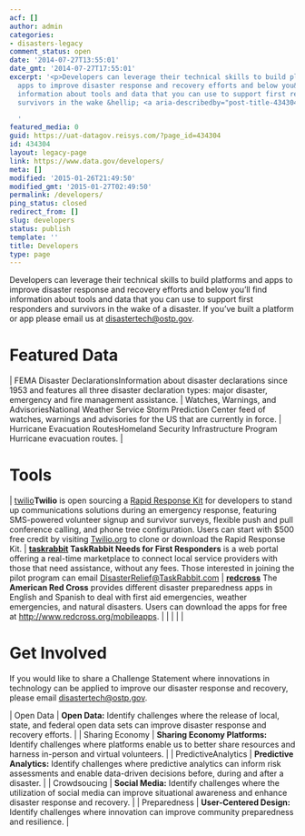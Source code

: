 ```yaml
---
acf: []
author: admin
categories:
- disasters-legacy
comment_status: open
date: '2014-07-27T13:55:01'
date_gmt: '2014-07-27T17:55:01'
excerpt: '<p>Developers can leverage their technical skills to build platforms and
  apps to improve disaster response and recovery efforts and below you&#8217;ll find
  information about tools and data that you can use to support first responders and
  survivors in the wake &hellip; <a aria-describedby="post-title-434304" href="https://www.data.gov/developers/">Continued</a></p>

  '
featured_media: 0
guid: https://uat-datagov.reisys.com/?page_id=434304
id: 434304
layout: legacy-page
link: https://www.data.gov/developers/
meta: []
modified: '2015-01-26T21:49:50'
modified_gmt: '2015-01-27T02:49:50'
permalink: /developers/
ping_status: closed
redirect_from: []
slug: developers
status: publish
template: ''
title: Developers
type: page
---
```

Developers can leverage their technical skills to build platforms and apps to improve disaster response and recovery efforts and below you’ll find information about tools and data that you can use to support first responders and survivors in the wake of a disaster. If you’ve built a platform or app please email us at [disastertech@ostp.gov](mailto:disastertech@ostp.gov).



Featured Data
=============





| FEMA Disaster DeclarationsInformation about disaster declarations since 1953 and features all three disaster declaration types: major disaster, emergency and fire management assistance. | Watches, Warnings, and AdvisoriesNational Weather Service Storm Prediction Center feed of watches, warnings and advisories for the US that are currently in force. | Hurricane Evacuation RoutesHomeland Security Infrastructure Program Hurricane evacuation routes. |



Tools
=====





| [twilio](https://s3.amazonaws.com/bsp-ocsit-prod-east-appdata/datagov/wordpress/2014/07/twilio.png)****Twilio**** is open sourcing a [Rapid Response Kit](http://www.programmableweb.com/news/twilio-helps-nonprofits-enter-api-economy-social-good-venture/2014/07/14) for developers to stand up communications solutions during an emergency response, featuring SMS-powered volunteer signup and survivor surveys, flexible push and pull conference calling, and phone tree configuration. Users can start with $500 free credit by visiting [Twilio.org](http://twilio.org/) to clone or download the Rapid Response Kit. | **[taskrabbit](https://s3.amazonaws.com/bsp-ocsit-prod-east-appdata/datagov/wordpress/2014/07/taskrabbit.png)
TaskRabbit Needs for First Responders** is a web portal offering a real-time marketplace to connect local service providers with those that need assistance, without any fees. Those interested in joining the pilot program can email [DisasterRelief@TaskRabbit.com](mailto:DisasterRelief@TaskRabbit.com) | **[redcross](https://s3.amazonaws.com/bsp-ocsit-prod-east-appdata/datagov/wordpress/2014/07/redcross.png)**
The ****American Red Cross**** provides different disaster preparedness apps in English and Spanish to deal with first aid emergencies, weather emergencies, and natural disasters. Users can download the apps for free at <http://www.redcross.org/mobileapps>. |
|  |  |  |



Get Involved
============



If you would like to share a Challenge Statement where innovations in technology can be applied to improve our disaster response and recovery, please email [disastertech@ostp.gov](mailto:disastertech@ostp.gov).




| Open Data | **Open Data:** Identify challenges where the release of local, state, and federal open data sets can improve disaster response and recovery efforts. |
| Sharing Economy | **Sharing Economy Platforms:** Identify challenges where platforms enable us to better share resources and harness in-person and virtual volunteers. |
| PredictiveAnalytics | **Predictive Analytics:** Identify challenges where predictive analytics can inform risk assessments and enable data-driven decisions before, during and after a disaster. |
| Crowdsoucing | **Social Media:** Identify challenges where the utilization of social media can improve situational awareness and enhance disaster response and recovery. |
| Preparedness | **User-Centered Design:** Identify challenges where innovation can improve community preparedness and resilience. |


